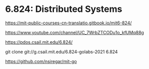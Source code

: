 # 6.824: Distributed Systems


https://mit-public-courses-cn-translatio.gitbook.io/mit6-824/

https://www.youtube.com/channel/UC_7WrbZTCODu1o_kfUMq88g

https://pdos.csail.mit.edu/6.824/

git clone git://g.csail.mit.edu/6.824-golabs-2021 6.824


https://github.com/nsiregar/mit-go

